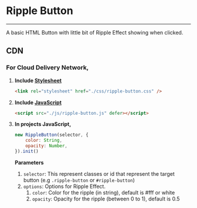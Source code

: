 # Ripple Button

---

A basic HTML Button with little bit of Ripple Effect showing when clicked.

## CDN

### For Cloud Delivery Network,

1. **Include [Stylesheet](./CDN/css/ripple-button.css)**

    ```html
    <link rel="stylesheet" href="./css/ripple-button.css" />
    ```

2. **Include [JavaScript](./CDN/js/ripple-button.js)**

    ```html
    <script src="./js/ripple-button.js" defer></script>
    ```

3. **In projects JavaScript,**

    ```js
    new RippleButton(selector, {
        color: String,
        opacity: Number,
    }).init()
    ```

    **Parameters**

    1. `selector`: This represent classes or id that represent the target button (e.g `.ripple-button` or `#ripple-button`)
    2. `options`: Options for Ripple Effect.
        1. `color`: Color for the ripple (in string), default is #fff or white
        2. `opacity`: Opacity for the ripple (between 0 to 1), default is 0.5
